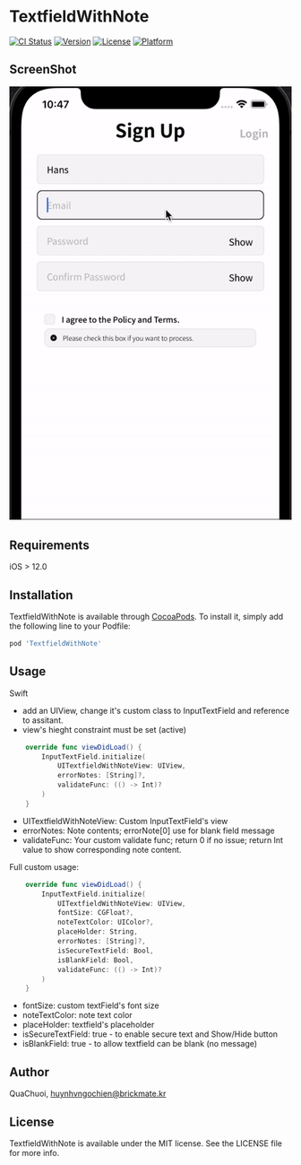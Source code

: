# TextfieldWithNote

[![CI Status](https://img.shields.io/travis/QuaChuoi/TextfieldWithNote.svg?style=flat)](https://travis-ci.org/QuaChuoi/TextfieldWithNote)
[![Version](https://img.shields.io/cocoapods/v/TextfieldWithNote.svg?style=flat)](https://cocoapods.org/pods/TextfieldWithNote)
[![License](https://img.shields.io/cocoapods/l/TextfieldWithNote.svg?style=flat)](https://cocoapods.org/pods/TextfieldWithNote)
[![Platform](https://img.shields.io/cocoapods/p/TextfieldWithNote.svg?style=flat)](https://cocoapods.org/pods/TextfieldWithNote)

## ScreenShot

![](https://github.com/QuaChuoi/TextfieldWithNote/blob/master/ezgif.com-gif-maker.gif)

## Requirements

iOS > 12.0

## Installation

TextfieldWithNote is available through [CocoaPods](https://cocoapods.org). To install
it, simply add the following line to your Podfile:

```ruby
pod 'TextfieldWithNote'
```
## Usage
Swift
- add an UIView, change it's custom class to InputTextField and reference to assitant.
- view's hieght constraint must be set (active)
 
```swift
    override func viewDidLoad() {
        InputTextField.initialize(
            UITextfieldWithNoteView: UIView, 
            errorNotes: [String]?, 
            validateFunc: (() -> Int)?
        )
    }
```
- UITextfieldWithNoteView: Custom InputTextField's view
- errorNotes: Note contents; errorNote[0] use for blank field message
- validateFunc: Your custom validate func; return 0 if no issue; return Int value to show corresponding note content.
 
Full custom usage:
```swift
    override func viewDidLoad() {
        InputTextField.initialize(
            UITextfieldWithNoteView: UIView, 
            fontSize: CGFloat?, 
            noteTextColor: UIColor?, 
            placeHolder: String, 
            errorNotes: [String]?, 
            isSecureTextField: Bool, 
            isBlankField: Bool, 
            validateFunc: (() -> Int)?
        )
    }
``` 
- fontSize: custom textField's font size
- noteTextColor: note text color
- placeHolder: textfield's placeholder
- isSecureTextField: true - to enable secure text and Show/Hide button
- isBlankField: true - to allow textfield can be blank (no message)

## Author

QuaChuoi, huynhvngochien@brickmate.kr

## License

TextfieldWithNote is available under the MIT license. See the LICENSE file for more info.
